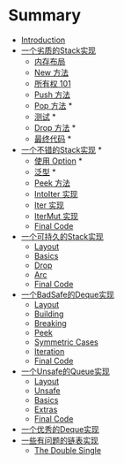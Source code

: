 # Summary

* [Introduction](README.md)
* [一个劣质的Stack实现](first.md)
    * [内存布局](first-layout.md)
    * [New 方法](first-new.md)
    * [所有权 101](first-ownership.md)
    * [Push 方法](first-push.md)
    * [Pop 方法](first-pop.md) *
    * [测试](first-test.md) *
    * [Drop 方法](first-drop.md) *
    * [最终代码](first-final.md) *
* [一个不错的Stack实现](second.md) *
    * [使用 Option](second-option.md) *
    * [泛型](second-generic.md) *
    * [Peek 方法](second-peek.md)
    * [IntoIter 实现](second-into-iter.md)
    * [Iter 实现](second-iter.md)
    * [IterMut 实现](second-iter-mut.md)
    * [Final Code](second-final.md)
* [一个可持久的Stack实现](third.md)
    * [Layout](third-layout.md)
    * [Basics](third-basics.md)
    * [Drop](third-drop.md)
    * [Arc](third-arc.md)
    * [Final Code](third-final.md)
* [一个BadSafe的Deque实现](fourth.md)
    * [Layout](fourth-layout.md)
    * [Building](fourth-building.md)
    * [Breaking](fourth-breaking.md)
    * [Peek](fourth-peek.md)
    * [Symmetric Cases](fourth-symmetry.md)
    * [Iteration](fourth-iteration.md)
    * [Final Code](fourth-final.md)
* [一个Unsafe的Queue实现](fifth.md)
    * [Layout](fifth-layout.md)
    * [Unsafe](fifth-unsafe.md)
    * [Basics](fifth-basics.md)
    * [Extras](fifth-extras.md)
    * [Final Code](fifth-final.md)
* [一个优秀的Deque实现](sixth.md)
* [一些有问题的链表实现](infinity.md)
    * [The Double Single](infinity-double-single.md)
